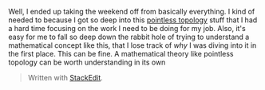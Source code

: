 Well, I ended up taking the weekend off from basically everything. I kind of needed to because I got so deep into this [pointless topology](https://en.wikipedia.org/wiki/Pointless_topology) stuff that I had a hard time focusing on the work I need to be doing for my job. Also, it's easy for me to fall so deep down the rabbit hole of trying to understand a mathematical concept like this, that I lose track of *why* I was diving into it in the first place. This can be fine. A mathematical theory like pointless topology can be worth understanding in its own 


> Written with [StackEdit](https://stackedit.io/).
<!--stackedit_data:
eyJoaXN0b3J5IjpbLTEyMTY4OTE3NjQsLTEwODcyNTEzMTMsLT
EwNTA0MjQ4NTQsNzMwOTk4MTE2XX0=
-->